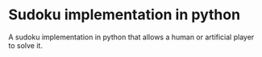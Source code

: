# Sudoku implementation in python

A sudoku implementation in python that allows a human or artificial player to solve it.
